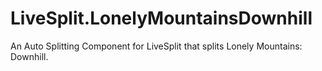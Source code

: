 # LiveSplit.LonelyMountainsDownhill
An Auto Splitting Component for LiveSplit that splits Lonely Mountains: Downhill.
